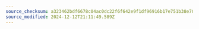 ```yaml
---
source_checksum: a323462bdf6678c04ac0dc22f6f642e9f1df96916b17e751b38e7012fc2e134c
source_modified: 2024-12-12T21:11:49.589Z
---
```


